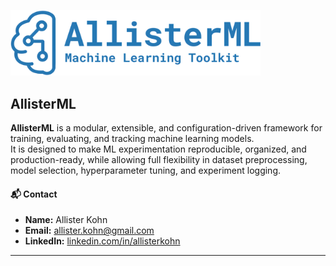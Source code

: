 <p align="left">
  <img src="assets/rectangle-logo.png" alt="Project Logo" width="400">
</p>

## AllisterML

**AllisterML** is a modular, extensible, and configuration-driven framework for training, evaluating, and tracking machine learning models.  
It is designed to make ML experimentation reproducible, organized, and production-ready, while allowing full flexibility in dataset preprocessing, model selection, hyperparameter tuning, and experiment logging.


#### 📬 Contact
- **Name:** Allister Kohn  
- **Email:** allister.kohn@gmail.com
- **LinkedIn:** [linkedin.com/in/allisterkohn](https://www.linkedin.com/in/allisterkohn/)

___
